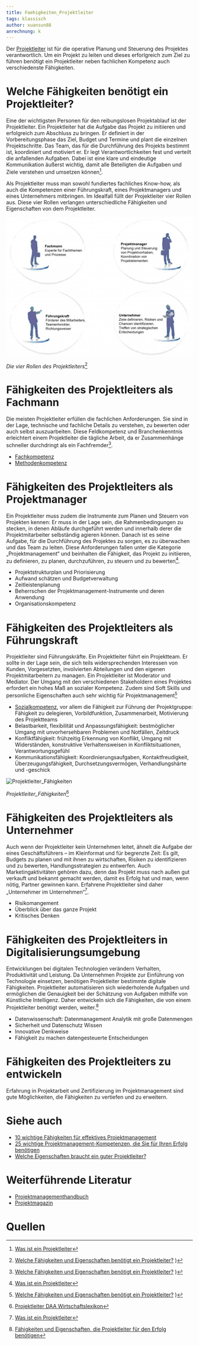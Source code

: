 ```yaml
---
title: Faehigkeiten_Projektleiter
tags: klassisch
author: xuansun88
anrechnung: k 
---
```


Der [Projektleiter](https://de.wikipedia.org/wiki/Projektleiter) ist für die operative Planung und Steuerung des Projektes verantwortlich. Um ein Projekt zu leiten und dieses erforlgreich zum Ziel zu führen benötigt ein Projektleiter neben fachlichen Kompetenz auch verschiedenste Fähigkeiten.   


# Welche Fähigkeiten benötigt ein Projektleiter?

Eine der wichtigsten Personen für den reibungslosen Projektablauf ist der Projektleiter. Ein Projektleiter hat die Aufgabe das Projekt zu initiieren und erfolgreich zum Abschluss zu bringen. Er definiert in der Vorbereitungsphase das Ziel, Budget und Termine und plant die einzelnen Projektschritte. Das Team, das für die Durchführung des Projekts bestimmt ist, koordiniert und motiviert er. Er legt Verantwortlichkeiten fest und verteilt die anfallenden Aufgaben. Dabei ist eine klare und eindeutige Kommunikation äußerst wichtig, damit alle Beteiligten die Aufgaben und Ziele verstehen und umsetzen können[^1]. 

Als Projektleiter muss man sowohl fundiertes fachliches Know-how, als auch die Kompetenzen einer Führungskraft, eines Projektmanagers und eines Unternehmers mitbringen. Im Idealfall füllt der Projektleiter vier Rollen aus. Diese vier Rollen verlangen unterschiedliche Fähigkeiten und Eigenschaften von dem Projektleiter.

![Die 4 Rollen des Projektleiters](Faehigkeiten_Projektleiter/4_Rollen_Projektleiter.jpg)

*Die vier Rollen des Projektleiters*[^2] 



# Fähigkeiten des Projektleiters als Fachmann

Die meisten Projektleiter erfüllen die fachlichen Anforderungen. Sie sind in der Lage, technische und fachliche Details zu verstehen, zu bewerten oder auch selbst auszuarbeiten. Diese Feldkompetenz und Branchenkenntnis erleichtert einem Projektleiter die tägliche Arbeit, da er Zusammenhänge schneller durchdringt als ein Fachfremder[^2].

* [Fachkompetenz](https://de.wikipedia.org/wiki/Fachkompetenz)
* [Methodenkompetenz](https://de.wikipedia.org/wiki/Methodenkompetenz)


# Fähigkeiten des Projektleiters als Projektmanager

Ein Projektleiter muss zudem die Instrumente zum Planen und Steuern von Projekten kennen: Er muss in der Lage sein, die Rahmenbedingungen zu stecken, in denen Abläufe durchgeführt werden und innerhalb derer die Projektmitarbeiter selbständig agieren können. Danach ist es seine Aufgabe, für die Durchführung des Projektes zu sorgen, es zu überwachen und das Team zu leiten. Diese Anforderungen fallen unter die Kategorie „Projektmanagement“ und beinhalten die Fähigkeit, das Projekt zu initiieren, zu definieren, zu planen, durchzuführen, zu steuern und zu bewerten[^1].

* Projektstrukturplan und Priorisierung 
* Aufwand schätzen und Budgetverwaltung
* Zeitleistenplanung
* Beherrschen der Projektmanagement-Instrumente und deren Anwendung
* Organisationskompetenz



# Fähigkeiten des Projektleiters als Führungskraft

Projektleiter sind Führungskräfte. Ein Projektleiter führt ein Projektteam. Er sollte in der Lage sein, die sich teils widersprechenden Interessen von Kunden, Vorgesetzten, involvierten Abteilungen und den eigenen Projektmitarbeitern zu managen. Ein Projektleiter ist Moderator und Mediator. Der Umgang mit den verschiedenen Stakeholdern eines Projektes erfordert ein hohes Maß an sozialer Kompetenz. Zudem sind Soft Skills und personliche Eigenschaften auch sehr wichtig für Projektmanagement[^2]

* [Sozialkompetenz](https://de.wikipedia.org/wiki/Soziale_Kompetenz), vor allem die Fähigkeit zur Führung der Projektgruppe: Fähigkeit zu delegieren, Vorbildfunktion, Zusammenarbeit, Motivierung des Projektteams
* Belastbarkeit, flexibilität und Anpassungsfähigkeit: 
bestmöglicher Umgang mit unvorhersehbaren Problemen und Notfällen, Zeitdruck
* Konfliktfähigkeit: 
frühzeitig Erkennung von Konflikt, Umgang mit Widerständen, konstruktive Verhaltensweisen in Konfliktsituationen, Verantwortungsgefühl 
* Kommunikationsfähigkeit: 
Koordinierungsaufgaben, Kontaktfreudigkeit, Überzeugungsfähigkeit, Durchsetzungsvermögen, Verhandlungshärte und -geschick

![Projektleiter_Fähigkeiten](Faehigkeiten_Projektleiter/Projektleiter_Führungskraft.png)

*Projektleiter_Fähigkeiten*[^3]

# Fähigkeiten des Projektleiters als Unternehmer

Auch wenn der Projektleiter kein Unternehmen leitet, ähnelt die Aufgabe der eines Geschäftsführers – im Kleinformat und für begrenzte Zeit: Es gilt, Budgets zu planen und mit ihnen zu wirtschaften, Risiken zu identifizieren und zu bewerten, Handlungsstrategien zu entwerfen. Auch Marketingaktivitäten gehören dazu, denn das Projekt muss nach außen gut verkauft und bekannt gemacht werden, damit es Erfolg hat und man, wenn nötig, Partner gewinnen kann. Erfahrene Projektleiter sind daher „Unternehmer im Unternehmen“[^1].

* Risikomangement
* Überblick über das ganze Projekt
* Kritisches Denken

# Fähigkeiten des Projektleiters in Digitalisierungsumgebung

Entwicklungen bei digitalen Technologien verändern Verhalten, Produktivität und Leistung. Da Unternehmen Projekte zur Einführung von Technologie einsetzen, benötigen Projektleiter bestimmte digitale Fähigkeiten. Projektleiter automatisieren sich wiederholende Aufgaben und ermöglichen die Genauigkeit bei der Schätzung von Aufgaben mithilfe von Künstliche Intelligenz. Daher entwickeln sich  die Fähigkeiten, die von einem Projektleiter benötigt werden, weiter.[^4] 

* Datenwissenschaft: Datenmanagement Analytik mit große Datenmengen
* Sicherheit und Datenschutz Wissen
* Innovative Denkweise
* Fähigkeit zu machen datengesteuerte Entscheidungen


# Fähigkeiten des Projektleiters zu entwickeln

Erfahrung in Projektarbeit und Zertifizierung im Projektmanagement sind gute Möglichkeiten, die Fähigkeiten zu vertiefen und zu erweitern. 

# Siehe auch

* [10 wichtige Fähigkeiten für effektives Projektmanagement](https://www.projectwizards.net/de/blog/2020/03/pm-skills#prioritization)
* [25 wichtige Projektmanagement-Kompetenzen, die Sie für Ihren Erfolg benötigen](https://asana.com/de/resources/project-management-skills)
* [Welche Eigenschaften braucht ein guter Projektleiter?](https://www.experteer.de/magazin/welche-eigenschaften-braucht-ein-guter-projektleiter/)

# Weiterführende Literatur

* [Projektmanagementhandbuch](https://www.projektmanagementhandbuch.de/)
* [Projektmagazin](https://www.projektmagazin.de/)

# Quellen

[^1]: [Was ist ein Projektleiter](https://refa.de/berufe/projektleiter)

[^2]: [Welche Fähigkeiten und Eigenschaften benötigt ein Projektleiter?](https://www.onpulson.de/3532/welche-faehigkeiten-und-eigenschaften-benoetigt-ein-projektleiter/)
)

[^3]: [Projektleiter DAA Wirtschaftslexikon](https://media.daa-pm.de/ufv_wirtschaftslexikon/Html/P/Projektleiter.htm)

[^4]: [Fähigkeiten und Eigenschaften, die Projektleiter für den Erfolg benötigen](https://de.itpedia.nl/2021/05/11/skills-and-traits-project-leaders-need-for-success/)

